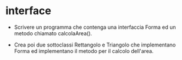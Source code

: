 # interface
- Scrivere un programma che contenga una interfaccia Forma ed un metodo chiamato calcolaArea().

- Crea poi due sottoclassi Rettangolo e Triangolo che implementano Forma ed implementano
il metodo per il calcolo dell'area.